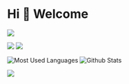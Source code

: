 # Hi 🎉 Welcome

<img src="https://readme-typing-svg.herokuapp.com/?lines=Welcome,%20visitor!;Hello%20Github%20World!&font=Roboto" />

<p>
<img src="https://img.shields.io/static/v1?label=Program&message=Python&color=blue"/>
<img src="https://visitor-badge.glitch.me/badge?page_id=https://github.com/&right_color=red" />
</p>

![Most Used Languages](https://github-readme-stats.vercel.app/api/top-langs/?username=Cokeysama&theme=dark&layout=compact)
![Github Stats](https://github-readme-stats.vercel.app/api?username=Cokeysama&show_icons=true&theme=dark&count_private=true)

![](https://activity-graph.herokuapp.com/graph?username=Cokeysama&theme=github)
